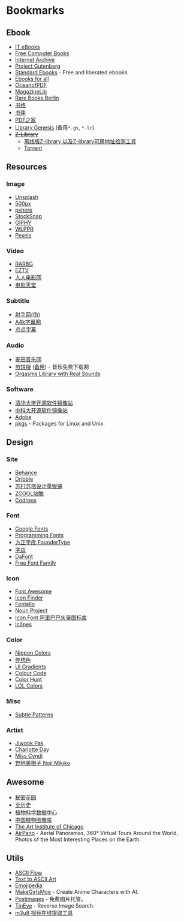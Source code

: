 # Bookmarks

## Ebook

- [IT eBooks](https://it-ebooks.info/)
- [Free Computer Books](https://freecomputerbooks.com/)
- [Internet Archive](https://archive.org/)
- [Project Gutenberg](https://www.gutenberg.org/)
- [Standard Ebooks](https://standardebooks.org/) - Free and liberated ebooks.
- [Ebooks for all](https://www.ebooks-for-all.com/)
- [OceanofPDF](https://oceanofpdf.com/)
- [MagazineLib](https://magazinelib.com/)
- [Rare Books Berlin](http://www.rarebooksberlin.de/)
- [书格](https://new.shuge.org/)
- [书伴](https://bookfere.com/)
- [PDF之家](https://pdfzj.com/)
- [Library Genesis](https://libgen.li/) (备用`*.gs`, `*.lc`)
- [~~Z-Library~~](https://z-lib.org/)
  - [离线版Z-library 以及Z-library可用地址检测工具](https://zhuanlan.zhihu.com/p/565705464)
  - [Torrent](http://2urmf2mk2dhmz4km522u4yfy2ynbzkbejf2cvmpcbzhpffvcuksrz6ad.onion/zlib-downloads.html)

## Resources

### Image

- [Unsplash](https://unsplash.com/)
- [500px](https://500px.com/)
- [pxhere](https://pxhere.com/)
- [StockSnap](https://stocksnap.io/)
- [GIPHY](https://giphy.com/)
- [WLPPR](https://wlppr.co/)
- [Pexels](https://www.pexels.com/)

### Video

- [RARBG](https://rarbg.to/index8.php)
- [EZTV](https://eztv.re/)
- [人人电影网](https://www.rrdynb.com/index.html)
- [电影天堂](https://www.dy2018.com/)

### Subtitle

- [射手网(伪)](http://assrt.net/)
- [A4k字幕网](https://www.a4k.net/)
- [点点字幕](https://www.ddzimu.com/)

### Audio

- [麦田音乐网](https://www.mtyyw.com/)
- [煎饼搜](https://www.jbsou.cn/) ([备用](https://www.at38.cn/)) - 音乐免费下载网
- [Orgasms Library with Real Sounds](https://orgasmsoundlibrary.com/#home)

### Software

- [清华大学开源软件镜像站](https://mirrors.tuna.tsinghua.edu.cn/)
- [中科大开源软件镜像站](http://mirrors.ustc.edu.cn/)
- [Adobe](http://adobe.v404.cn/adobe/)
- [pkgs](https://pkgs.org/) - Packages for Linux and Unix.

## Design

### Site

- [Behance](https://www.behance.net/)
- [Dribble](https://dribbble.com/)
- [苏打苏塔设计量贩铺](http://sudasuta.com/)
- [ZCOOL站酷](https://www.zcool.com.cn/)
- [Codrops](https://tympanus.net/codrops/)

### Font

- [Google Fonts](https://fonts.google.com/)
- [Programming Fonts](https://www.programmingfonts.org/)
- [方正字库 FounderType](https://www.foundertype.com/)
- [字由](https://www.hellofont.cn/home)
- [DaFont](https://www.dafont.com/)
- [Free Font Family](https://freefontsfamily.com/)

### Icon

- [Font Awesome](https://fontawesome.com/)
- [Icon Finder](https://www.iconfinder.com/)
- [Fontello](https://fontello.com/)
- [Noun Project](https://thenounproject.com/)
- [Icon Font 阿里巴巴矢量图标库](https://www.iconfont.cn/)
- [Icônes](https://icones.js.org/)

### Color

- [Nippon Colors](https://nipponcolors.com/)
- [传统色](http://zhongguose.com/)
- [UI Gradients](https://uigradients.com/)
- [Colour Code](https://www.toptal.com/designers/colourcode)
- [Color Hunt](https://colorhunt.co/)
- [LOL Colors](https://www.webdesignrankings.com/resources/lolcolors/)

### Misc

- [Subtle Patterns](https://www.toptal.com/designers/subtlepatterns/)

### Artist

- [Jiwook Pak](http://jiwoonpak.com/)
- [Charlotte Day](https://charlottedaydesign.com/)
- [Miss Cyndi](https://misscyndi.com/)
- [野地美樹子 Noji Mikiko](https://nojimikiko.jp/)

## Awesome

- [秘密花园](http://www.yini.org/)
- [全历史](https://www.allhistory.com/)
- [植物科学数据中心](https://www.plantplus.cn/cn)
- [中国植物图像库](http://ppbc.iplant.cn/)
- [The Art Institute of Chicago](https://www.artic.edu/collection)
- [AirPano](https://www.airpano.com/) - Aerial Panoramas, 360° Virtual Tours Around the World, Photos of the Most Interesting Places on the Earth.

## Utils

- [ASCII Flow](https://asciiflow.com/#/)
- [Text tp ASCII Art](https://patorjk.com/software/taag/#p=display&f=Graffiti&t=Type%20Something%20)
- [Emojipedia](https://emojipedia.org/)
- [MakeGirlsMoe](https://make.girls.moe/#/) - Create Anime Characters with AI.
- [Postimages](https://postimages.org/) - 免费图片托管。
- [TinEye](https://tineye.com/) - Reverse Image Search.
- [m3u8 视频在线提取工具](http://blog.luckly-mjw.cn/tool-show/m3u8-downloader/index.html)
